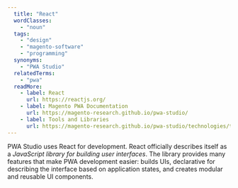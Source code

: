 ```yaml
---
  title: "React"
  wordClasses:
    - "noun"
  tags:
    - "design"
    - "magento-software"
    - "programming"
  synonyms:
    - "PWA Studio"
  relatedTerms:
    - "pwa"
  readMore:
    - label: React
      url: https://reactjs.org/
    - label: Magento PWA Documentation
      url: https://magento-research.github.io/pwa-studio/
    - label: Tools and Libraries
      url: https://magento-research.github.io/pwa-studio/technologies/tools-libraries/
---
```

PWA Studio uses React for development. React officially describes itself as a _JavaScript library for building user interfaces_. The library provides many features that make PWA development easier: builds UIs, declarative for describing the interface based on application states, and creates modular and reusable UI components.
